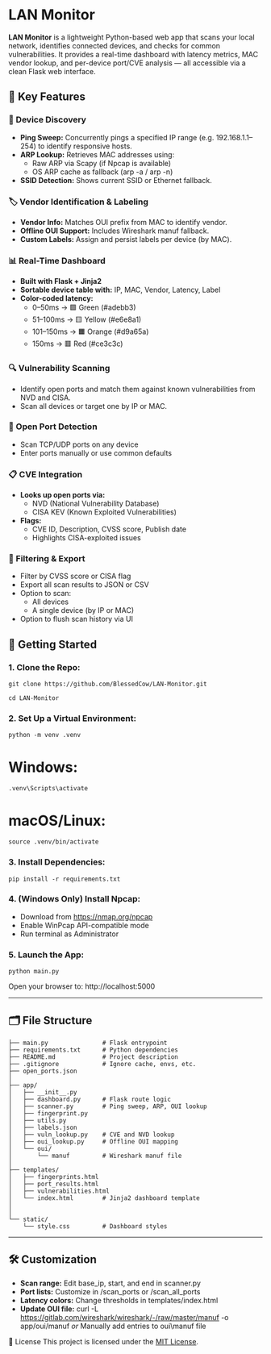 # LAN Monitor

**LAN Monitor** is a lightweight Python-based web app that scans your local network, identifies connected devices, and checks for common vulnerabilities. It provides a real-time dashboard with latency metrics, MAC vendor lookup, and per-device port/CVE analysis — all accessible via a clean Flask web interface.

## 🔑 Key Features

### 📡 Device Discovery
- **Ping Sweep:** Concurrently pings a specified IP range (e.g. 192.168.1.1–254) to identify responsive hosts.
- **ARP Lookup:** Retrieves MAC addresses using:
  - Raw ARP via Scapy (if Npcap is available)
  - OS ARP cache as fallback (arp -a / arp -n)
- **SSID Detection:** Shows current SSID or Ethernet fallback.
  
### 🏷 Vendor Identification & Labeling
- **Vendor Info:** Matches OUI prefix from MAC to identify vendor.
- **Offline OUI Support:** Includes Wireshark manuf fallback.
- **Custom Labels:** Assign and persist labels per device (by MAC).
  
### 📊 Real-Time Dashboard
- **Built with Flask + Jinja2**
- **Sortable device table with:** IP, MAC, Vendor, Latency, Label
- **Color-coded latency:**
  - 0–50ms → 🟩 Green (#adebb3)
  - 51–100ms → 🟨 Yellow (#e6e8a1)
  - 101–150ms → 🟧 Orange (#d9a65a)
  - 150ms → 🟥 Red (#ce3c3c)
  
### 🔍 Vulnerability Scanning
- Identify open ports and match them against known vulnerabilities from NVD and CISA.
- Scan all devices or target one by IP or MAC.

### 🎯 Open Port Detection
- Scan TCP/UDP ports on any device
- Enter ports manually or use common defaults
  
### 📋 CVE Integration
- **Looks up open ports via:**
  - NVD (National Vulnerability Database)
  - CISA KEV (Known Exploited Vulnerabilities)
- **Flags:**
  - CVE ID, Description, CVSS score, Publish date
  - Highlights CISA-exploited issues
  
### 📌 Filtering & Export
- Filter by CVSS score or CISA flag
- Export all scan results to JSON or CSV
- Option to scan:
  - All devices
  - A single device (by IP or MAC)
- Option to flush scan history via UI

## 🚀 Getting Started

### 1. Clone the Repo:

   ```git clone https://github.com/BlessedCow/LAN-Monitor.git```
   
   ```cd LAN-Monitor```
   

### 2. Set Up a Virtual Environment:
  ``` python -m venv .venv ```
   # Windows:
 ``` .venv\Scripts\activate ```
   # macOS/Linux:
 ``` source .venv/bin/activate ```

### 3. Install Dependencies:
 ``` pip install -r requirements.txt ```

### 4. (Windows Only) Install Npcap:
   - Download from https://nmap.org/npcap
   - Enable WinPcap API-compatible mode
   - Run terminal as Administrator

### 5. Launch the App:
   ``` python main.py ```
   
   Open your browser to: http://localhost:5000
   
---

## 🗂 File Structure

```LAN-Monitor/
├── main.py               # Flask entrypoint
├── requirements.txt      # Python dependencies
├── README.md             # Project description
├── .gitignore            # Ignore cache, envs, etc.
├── open_ports.json
│
├── app/
│   ├── __init__.py
│   ├── dashboard.py      # Flask route logic
│   ├── scanner.py        # Ping sweep, ARP, OUI lookup
│   ├── fingerprint.py
│   ├── utils.py
│   ├── labels.json       
│   ├── vuln_lookup.py    # CVE and NVD lookup 
│   ├── oui_lookup.py     # Offline OUI mapping
│   └── oui/
│       └── manuf         # Wireshark manuf file
│
├── templates/
│   ├── fingerprints.html
│   ├── port_results.html
│   ├── vulnerabilities.html
│   └── index.html        # Jinja2 dashboard template
│
│
└── static/
    └── style.css         # Dashboard styles
```


---

## 🛠 Customization
- **Scan range:** Edit base_ip, start, and end in scanner.py
- **Port lists:** Customize in /scan_ports or /scan_all_ports
- **Latency colors:** Change thresholds in templates/index.html
- **Update OUI file:**
  curl -L https://gitlab.com/wireshark/wireshark/-/raw/master/manuf -o app/oui/manuf
  *or*
  Manually add entries to oui\manuf file
  
📄 License
This project is licensed under the [MIT License](LICENSE).
